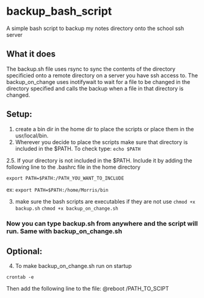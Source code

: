 # backup_bash_script
A simple bash script to backup my notes directory onto the school ssh server
## What it does
The backup.sh file uses rsync to sync the contents of the directory specificied onto a remote directory on a server you have ssh access to. 
The backup_on_change uses inotifywait to wait for a file to be changed in the directory specified and calls the backup when a file in that directory is changed.

## Setup:
1. create a bin dir in the home dir to place the scripts or place them in the usr/local/bin.
2. Wherever you decide to place the scripts make sure that directory is included in the $PATH. To check type:
`echo $PATH`

2.5. If your directory is not included in the $PATH. Include it by adding the following line to the .bashrc file in the home directory 

`export PATH=$PATH:/PATH_YOU_WANT_TO_INCLUDE`

ex:
`export PATH=$PATH:/home/Morris/bin`

3. make sure the bash scripts are executables if they are not use
`chmod +x backup.sh`
`chmod +x backup_on_change.sh`

### Now you can type backup.sh from anywhere and the script will run. Same with backup_on_change.sh

## Optional:
4. To make backup_on_change.sh run on startup

`crontab -e`

Then add the following line to the file:
@reboot /PATH_TO_SCIPT
